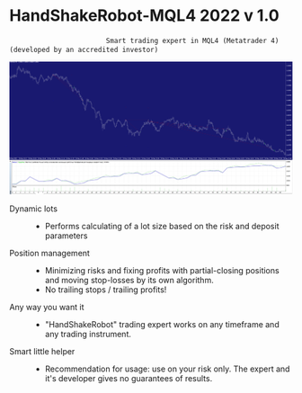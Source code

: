 # HandShakeRobot-MQL4 2022 v 1.0
                            Smart trading expert in MQL4 (Metatrader 4) (developed by an accredited investor)
![alt text](https://github.com/Rockkley/HandShakeRobot-MQL4/blob/main/handshakerobot.png)

<dl>
  <dt>Dynamic lots</dt>
  <dd><ul><li>
    Performs calculating of a lot size based on the risk and deposit parameters
    </dd>
  <dt>Position management </dt>
  <dd><ul><li>
     Minimizing risks and fixing profits with partial-closing positions and moving stop-losses by its own algorithm. <li>No trailing stops / trailing profits!
    </dd>
      <dt>Any way you want it </dt>
  <dd><ul><li>
     "HandShakeRobot" trading expert works on any timeframe and any trading instrument.
    </dd>
  <dt>Smart little helper </dt>
  <dd><ul><li>
     Recommendation for usage: use on your risk only. The expert and it's developer gives no guarantees of results. 
    </dd>
</dl>
